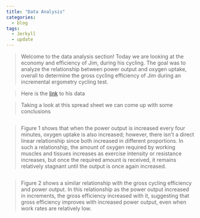 ```yaml
---
title: "Data Analysis"
categories:
  - blog
tags:
  - Jerkyll
  - update
---
```


> Welcome to the data analysis section! Today we are looking at the economy and efficiency of Jim, during his cycling. The goal was to analyze the relationship between power output and oxygen uptake, overall to determine the gross cycling efficiency of Jim during an incremental ergometry cycling test.

> Here is the [link](https://uofc-my.sharepoint.com/:x:/g/personal/kennedy_connors_ucalgary_ca/EXsXoy-NvKtCnua_hwjN3BMBpaNp6jIHdgCjbpdCYcZtaA) to his data

> Taking a look at this spread sheet we can come up with some conclusions 



<img src="{{ site.url }}{{ site.baseurl }}/assets/images/Figure1.png" alt="">

> Figure 1 shows that when the power output is increased every four minutes, oxygen uptake is also increased; however, there isn't a direct linear relationship since both increased in different proportions. In such a relationship, the amount of oxygen required by working muscles and tissues increases as exercise intensity or resistance increases, but once the required amount is received, it remains relatively stagnant until the output is once again increased.

<img src="{{ site.url }}{{ site.baseurl }}/assets/images/Figure2.png" alt="">

> Figure 2 shows a similar relationship with the gross cycling efficiency and power output. In this relationship as the power output increased in increments, the gross efficiency increased with it, suggesting that gross efficiency improves with increased power output, even when work rates are relatively low. 

